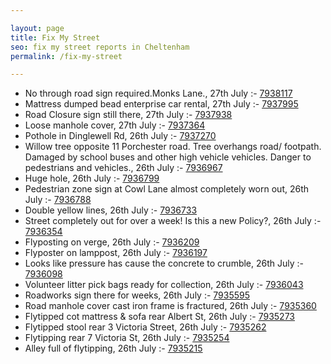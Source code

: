 ```yaml
---

layout: page
title: Fix My Street
seo: fix my street reports in Cheltenham
permalink: /fix-my-street

---
```


<!-- fix_marker starts -->

- No through road sign required.Monks Lane., 27th July :- [7938117](https://www.fixmystreet.com/report/7938117)
- Mattress dumped bead enterprise car rental, 27th July :- [7937995](https://www.fixmystreet.com/report/7937995)
- Road Closure sign still there, 27th July :- [7937938](https://www.fixmystreet.com/report/7937938)
- Loose manhole cover, 27th July :- [7937364](https://www.fixmystreet.com/report/7937364)
- Pothole in Dinglewell Rd, 26th July :- [7937270](https://www.fixmystreet.com/report/7937270)
- Willow tree opposite 11 Porchester road. Tree overhangs road/ footpath. Damaged by school buses and other high vehicle vehicles. Danger to pedestrians and vehicles., 26th July :- [7936967](https://www.fixmystreet.com/report/7936967)
- Huge hole, 26th July :- [7936799](https://www.fixmystreet.com/report/7936799)
- Pedestrian zone sign at Cowl Lane almost completely worn out, 26th July :- [7936788](https://www.fixmystreet.com/report/7936788)
- Double yellow lines, 26th July :- [7936733](https://www.fixmystreet.com/report/7936733)
- Street completely out for over a week! Is this a new Policy?, 26th July :- [7936354](https://www.fixmystreet.com/report/7936354)
- Flyposting on verge, 26th July :- [7936209](https://www.fixmystreet.com/report/7936209)
- Flyposter on lamppost, 26th July :- [7936197](https://www.fixmystreet.com/report/7936197)
- Looks like pressure has cause the concrete to crumble, 26th July :- [7936098](https://www.fixmystreet.com/report/7936098)
- Volunteer litter pick bags ready for collection, 26th July :- [7936043](https://www.fixmystreet.com/report/7936043)
- Roadworks sign there for weeks, 26th July :- [7935595](https://www.fixmystreet.com/report/7935595)
- Road manhole cover cast iron frame is fractured, 26th July :- [7935360](https://www.fixmystreet.com/report/7935360)
- Flytipped cot mattress & sofa rear Albert St, 26th July :- [7935273](https://www.fixmystreet.com/report/7935273)
- Flytipped stool rear 3 Victoria Street, 26th July :- [7935262](https://www.fixmystreet.com/report/7935262)
- Flytipping rear 7 Victoria St, 26th July :- [7935254](https://www.fixmystreet.com/report/7935254)
- Alley full of flytipping, 26th July :- [7935215](https://www.fixmystreet.com/report/7935215)

<!-- fix_marker ends -->